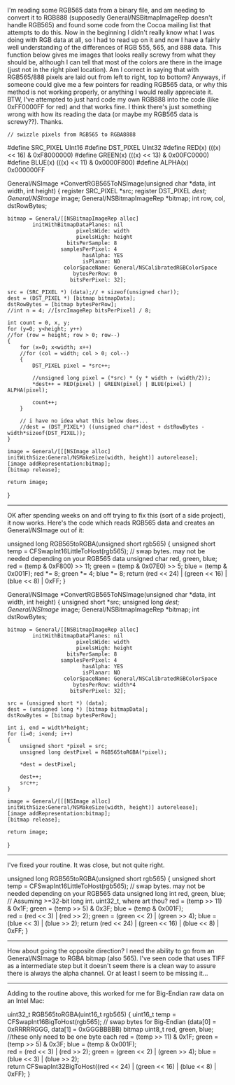 I'm reading some RGB565 data from a binary file, and am needing to convert it to RGB888 (supposedly General/NSBitmapImageRep doesn't handle RGB565) and found some code from the Cocoa mailing list that attempts to do this. Now in the beginning I didn't really know what I was doing with RGB data at all, so I had to read up on it and now I have a fairly well understanding of the differences of RGB 555, 565, and 888 data. This function below gives me images that looks really screwy from what they should be, although I can tell that most of the colors are there in the image (just not in the right pixel location). Am I correct in saying that with RGB565/888 pixels are laid out from left to right, top to bottom? Anyways, if someone could give me a few pointers for reading RGB565 data, or why this method is not working properly, or anything I would really appreciate it. BTW, I've attempted to just hard code my own RGB888 into the code (like 0xFF0000FF for red) and that works fine. I think there's just something wrong with how its reading the data (or maybe my RGB565 data is screwy??). Thanks.

    // swizzle pixels from RGB565 to RGBA8888
#define SRC_PIXEL    UInt16
#define DST_PIXEL    UInt32
#define RED(x)        (((x) << 16) & 0xF8000000)
#define GREEN(x)    (((x) << 13) & 0x00FC0000)
#define BLUE(x)        (((x) << 11) & 0x0000F800)
#define ALPHA(x)    0x000000FF

General/NSImage *ConvertRGB565ToNSImage(unsigned char *data, int width, int height)
{
    register SRC_PIXEL *src;
    register DST_PIXEL *dest;
    General/NSImage* image;
    General/NSBitmapImageRep *bitmap;
    int row, col, dstRowBytes;
	
    bitmap = General/[[NSBitmapImageRep alloc]
            initWithBitmapDataPlanes: nil
                          pixelsWide: width
						  pixelsHigh: height
					   bitsPerSample: 8
					 samplesPerPixel: 4
                            hasAlpha: YES
							isPlanar: NO
                      colorSpaceName: General/NSCalibratedRGBColorSpace
						 bytesPerRow: 0
						bitsPerPixel: 32];
	
    src = (SRC_PIXEL *) (data);// + sizeof(unsigned char));
    dest = (DST_PIXEL *) [bitmap bitmapData];
    dstRowBytes = [bitmap bytesPerRow];
	//int n = 4; //[srcImageRep bitsPerPixel] / 8;
	
	int count = 0, x, y;
	for (y=0; y<height; y++)
    //for (row = height; row > 0; row--)
    {
		for (x=0; x<width; x++)
        //for (col = width; col > 0; col--)
        {
            DST_PIXEL pixel = *src++;

			//unsigned long pixel = (*src) * (y * width + (width/2));
            *dest++ = RED(pixel) | GREEN(pixel) | BLUE(pixel) | ALPHA(pixel);
			
			count++;
        }
        
        // i have no idea what this below does...
        //dest = (DST_PIXEL*) ((unsigned char*)dest + dstRowBytes - width*sizeof(DST_PIXEL));
    }
	
    image = General/[[[NSImage alloc] initWithSize:General/NSMakeSize(width, height)] autorelease];
    [image addRepresentation:bitmap];
    [bitmap release];
	
    return image;
}

----

OK after spending weeks on and off trying to fix this (sort of a side project), it now works. Here's the code which reads RGB565 data and creates an General/NSImage out of it:
    
unsigned long RGB565toRGBA(unsigned short rgb565)
{
	unsigned short temp = CFSwapInt16LittleToHost(rgb565); // swap bytes. may not be needed depending on your RGB565 data
	unsigned char red, green, blue;
	red = (temp & 0xF800) >> 11;
	green = (temp & 0x07E0) >> 5;
	blue = (temp & 0x001F);	
	red *= 8;
	green *= 4;
	blue *= 8;
	return (red << 24) | (green << 16) | (blue << 8) | 0xFF;
}

General/NSImage *ConvertRGB565ToNSImage(unsigned char *data, int width, int height)
{
	unsigned short *src;
	unsigned long *dest;
	General/NSImage* image;
	General/NSBitmapImageRep *bitmap;
	int dstRowBytes;
	
	bitmap = General/[[NSBitmapImageRep alloc]
            initWithBitmapDataPlanes: nil
                          pixelsWide: width
						  pixelsHigh: height
					   bitsPerSample: 8
					 samplesPerPixel: 4
                            hasAlpha: YES
							isPlanar: NO
                      colorSpaceName: General/NSCalibratedRGBColorSpace
						 bytesPerRow: width*4
						bitsPerPixel: 32];
	
	src = (unsigned short *) (data);
	dest = (unsigned long *) [bitmap bitmapData];
	dstRowBytes = [bitmap bytesPerRow];
	
	int i, end = width*height;
	for (i=0; i<end; i++)
	{
		unsigned short *pixel = src;
		unsigned long destPixel = RGB565toRGBA(*pixel);
		
		*dest = destPixel;
		
		dest++;
		src++;
	}
	
	image = General/[[[NSImage alloc] initWithSize:General/NSMakeSize(width, height)] autorelease];
	[image addRepresentation:bitmap];
	[bitmap release];
	
	return image;
}


----

I've fixed your routine.  It was close, but not quite right.

    
unsigned long RGB565toRGBA(unsigned short rgb565)
{
  unsigned short temp = CFSwapInt16LittleToHost(rgb565); // swap bytes. may not be needed depending on your RGB565 data
  unsigned long int red, green, blue; // Assuming >=32-bit long int.  uint32_t, where art thou?
  red = (temp >> 11) & 0x1F;
  green = (temp >> 5) & 0x3F;
  blue = (temp & 0x001F);    
  red = (red << 3) | (red >> 2);
  green = (green << 2) | (green >> 4);
  blue = (blue << 3) | (blue >> 2);
  return (red << 24) | (green << 16) | (blue << 8) | 0xFF;
}


----

How about going the opposite direction? I need the ability to go from an General/NSImage to RGBA bitmap (also 565). I've seen code that uses TIFF as a intermediate step but it doesn't seem there is a clean way to assure there is always the alpha channel. Or at least I seem to be missing it...

----
Adding to the routine above, this worked for me for Big-Endian raw data on an Intel Mac:

    
uint32_t RGB565toRGBA(uint16_t rgb565)
{
	uint16_t temp = CFSwapInt16BigToHost(rgb565); // swap bytes for Big-Endian (data[0] = 0xRRRRRGGG, data[1] = 0xGGGBBBBB) bitmap
	uint8_t red, green, blue; //these only need to be one byte each
	red = (temp >> 11) & 0x1F;
	green = (temp >> 5) & 0x3F;
	blue = (temp & 0x001F);    
	red = (red << 3) | (red >> 2);
	green = (green << 2) | (green >> 4);
	blue = (blue << 3) | (blue >> 2);	
	return CFSwapInt32BigToHost((red << 24) | (green << 16) | (blue << 8) | 0xFF);
}
